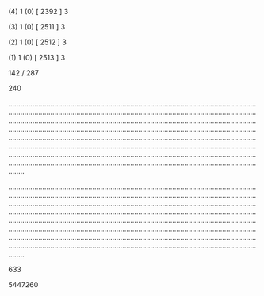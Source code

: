 (4) 1 (0) [ 2392 ] 3 


(3) 1 (0) [ 2511 ] 3 


(2) 1 (0) [ 2512 ] 3 


(1) 1 (0) [ 2513 ] 3 


142 / 287 


240 


........................................................................................................................................................................................................................................................................................................................................................................................................................................................................................................................................................................................................................................................................................................................................................................................................................................................................................................................................................................................................................................ 


 


........................................................................................................................................................................................................................................................................................................................................................................................................................................................................................................................................................................................................................................................................................................................................................................................................................................................................................................................................................................................................................................ 


 


633 


5447260 


